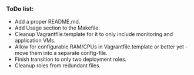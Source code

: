 ### ToDo list:
* Add a proper README.md.
* Add Usage section to the Makefile.
* Cleanup Vagrantfile.template for it to only include monitoring and application VMs.
* Allow for configurable RAM/CPUs in Vagrantfile.template or better yet - move them into a separate config-file.
* Finish transition to only two deployment roles.
* Cleanup roles from redundant files.